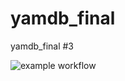 # yamdb_final

yamdb_final #3

![example workflow](https://github.com/sureyoucan/yamdb_final/actions/workflows/yamdb_workflow.yml/badge.svg)
